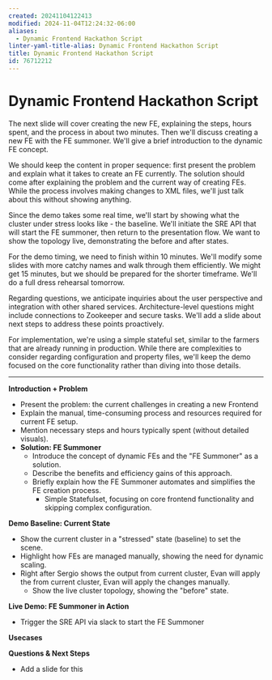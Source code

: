```yaml
---
created: 20241104122413
modified: 2024-11-04T12:24:32-06:00
aliases:
  - Dynamic Frontend Hackathon Script
linter-yaml-title-alias: Dynamic Frontend Hackathon Script
title: Dynamic Frontend Hackathon Script
id: 76712212
---
```

# Dynamic Frontend Hackathon Script

The next slide will cover creating the new FE, explaining the steps, hours spent, and the process in about two minutes. Then we'll discuss creating a new FE with the FE summoner. We'll give a brief introduction to the dynamic FE concept.

We should keep the content in proper sequence: first present the problem and explain what it takes to create an FE currently. The solution should come after explaining the problem and the current way of creating FEs. While the process involves making changes to XML files, we'll just talk about this without showing anything.

Since the demo takes some real time, we'll start by showing what the cluster under stress looks like - the baseline. We'll initiate the SRE API that will start the FE summoner, then return to the presentation flow. We want to show the topology live, demonstrating the before and after states.

For the demo timing, we need to finish within 10 minutes. We'll modify some slides with more catchy names and walk through them efficiently. We might get 15 minutes, but we should be prepared for the shorter timeframe. We'll do a full dress rehearsal tomorrow.

Regarding questions, we anticipate inquiries about the user perspective and integration with other shared services. Architecture-level questions might include connections to Zookeeper and secure tasks. We'll add a slide about next steps to address these points proactively.

For implementation, we're using a simple stateful set, similar to the farmers that are already running in production. While there are complexities to consider regarding configuration and property files, we'll keep the demo focused on the core functionality rather than diving into those details.

---

**Introduction + Problem**

- Present the problem: the current challenges in creating a new Frontend
- Explain the manual, time-consuming process and resources required for current FE setup.
- Mention necessary steps and hours typically spent (without detailed visuals).
- **Solution: FE Summoner**
    - Introduce the concept of dynamic FEs and the "FE Summoner" as a solution.
    - Describe the benefits and efficiency gains of this approach.
    - Briefly explain how the FE Summoner automates and simplifies the FE creation process.
        - Simple Statefulset, focusing on core frontend functionality and skipping complex configuration.

**Demo Baseline: Current State**

- Show the current cluster in a "stressed" state (baseline) to set the scene.
- Highlight how FEs are managed manually, showing the need for dynamic scaling.
- Right after Sergio shows the output from current cluster, Evan will apply the from current cluster, Evan will apply the changes manually.
    - Show the live cluster topology, showing the "before" state.

**Live Demo: FE Summoner in Action**

- Trigger the SRE API via slack to start the FE Summoner

**Usecases**

**Questions & Next Steps**

- Add a slide for this
